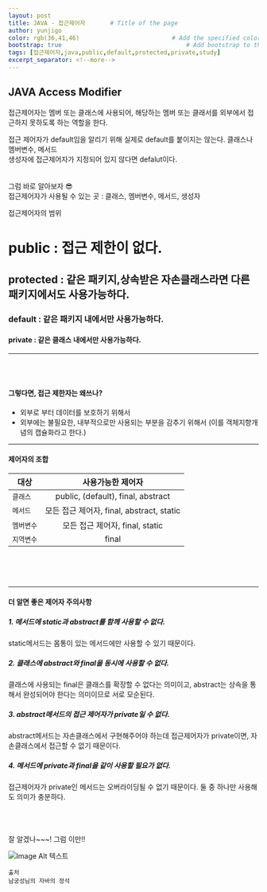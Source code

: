 ```yaml
---
layout: post
title: JAVA - 접근제어자       # Title of the page
author: yunjigo                   
color: rgb(36,41,46)                          # Add the specified color as feature image, and change link colors in post
bootstrap: true                                   # Add bootstrap to the page
tags: [접근제어자,java,public,default,protected,private,study]
excerpt_separator: <!--more-->
---
```


## JAVA Access Modifier <br>
      
접근제어자는 멤버 또는 클래스에 사용되어, 해당하는 멤버 또는 클래서를 외부에서 접근하지 못하도록 하는 역할을 한다.
<!--more-->
접근 제어자가 default임을 알리기 위해 실제로 default를 붙이지는 않는다. 클래스나 멤버변수, 메서드<br> 
생성자에 접근제어자가 지정되어 있지 않다면 defalut이다.<br> 
<br> <br> 
그럼 바로 알아보자 😎<br>
접근제어자가 사용될 수 있는 곳 : 클래스, 멤버변수, 메서드, 생성자<br> 

접근제어자의 범위<br> 
<h1> public : 접근 제한이 없다.</h1> 
<h2>protected : 같은 패키지,상속받은 자손클래스라면 다른 패키지에서도 사용가능하다.</h2> 
<h3> default : 같은 패키지 내에서만 사용가능하다.</h3> 
<h4> private : 같은 클래스 내에서만 사용가능하다.</h4>
     
    
----
<br> <br>
       
#### 그렇다면, 접근 제한자는 왜쓰나?
 - 외부로 부터 데이터를 보호하기 위해서
 - 외부에는 불필요한, 내부적으로만 사용되는 부분을 감추기 위해서
(이를 객체지향개념의 캡슐화라고 한다.)
----

#### 제어자의 조합

| 대상 | 사용가능한 제어자 | 
|---|:---:|
| `클래스` | public, (default), final, abstract |
| `메서드` | 모든 접근 제어자, final, abstract, static | 
| `멤버변수` | 모든 접근 제어자, final, static | ( 클래스변수, 인스턴스변수)
| `지역변수` | final |



<br><br><br>

----
#### 더 알면 좋은 제어자 주의사항
##### 1. 메서드에 static과 abstract를 함께 사용할 수 없다.  
static메서드는 몸통이 있는 메서드에만 사용할 수 있기 때문이다.
 
##### 2. 클래스에 abstract와 final을 동시에 사용할 수 없다.    
클래스에 사용되는 final은 클래스를 확장할 수 없다는 의미이고, abstract는 상속을 통해서 완성되어야 한다는 의미이므로 서로 모순된다.

##### 3. abstract메서드의 접근 제어자가 private일 수 없다.    
abstract메서드는 자손클래스에서 구현해주어야 하는데 접근제어자가 private이면, 자손클래스에서 접근할 수 없기 때문이다.

##### 4. 메서드에 private과 final을 같이 사용할 필요가 없다.    
접근제어자가 private인 메서드는 오버라이딩될 수 없기 때문이다. 둘 중 하나만 사용해도 의미가 충분하다.


<br><br><br>
잘 알겠나~~~! 그럼 이만!!

![Image Alt 텍스트](http://app.jjalbang.today/jj1G9.gif)




    출처
    남궁성님의 자바의 정석
    
    

